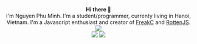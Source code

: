 <div align="center">
  <b>Hi there 👋</b>
  <br/>
  I'm Nguyen Phu Minh. I'm a student/programmer, currenty living in Hanoi, Vietnam. I'm a Javascript enthusiast and creator of <a href="https://github.com/nguyenphuminh/FreakC">FreakC</a> and <a href="https://github.com/nguyenphuminh/rottenjs">RottenJS</a>.
  <br/>
  <img src="https://github-profile-trophy.vercel.app/?username=nguyenphuminh&theme=onedark"/>
  <br/>
  <img src="https://github-readme-stats.vercel.app/api?username=nguyenphuminh&hide=issues&show_icons=true&theme=radical"/>
  <img src="https://github-readme-stats.vercel.app/api/top-langs/?username=nguyenphuminh&layout=compact&theme=radical"/>
</div>
